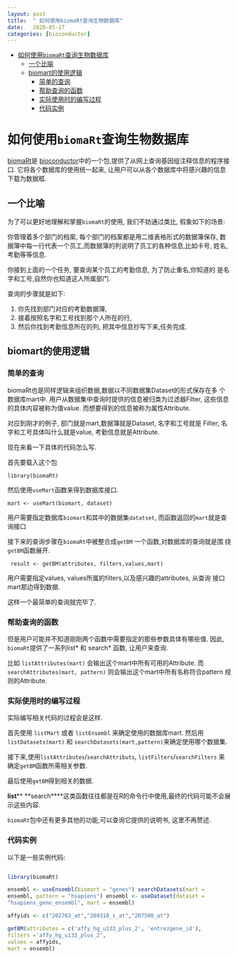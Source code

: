 ```yaml
---
layout: post
title:  " 如何使用biomaRt查询生物数据库"
date:   2020-05-17
categories: [bioconductor]
---
```


- [如何使用`biomaRt`查询生物数据库](#如何使用biomart查询生物数据库)
  - [一个比喻](#一个比喻)
  - [biomart的使用逻辑](#biomart的使用逻辑)
    - [简单的查询](#简单的查询)
    - [帮助查询的函数](#帮助查询的函数)
    - [实际使用时的编写过程](#实际使用时的编写过程)
    - [代码实例](#代码实例)


# 如何使用`biomaRt`查询生物数据库

[biomaRt](https://www.bioconductor.org/packages/release/bioc/html/biomaRt.html)是 [bioconductor](https://www.bioconductor.org/)中的一个包,提供了从网上查询基因组注释信息的程序接口. 
它将各个数据库的使用统一起来, 让用户可以从各个数据库中将感兴趣的信息下载为数据框.

## 一个比喻

为了可以更好地理解和掌握`biomaRt`的使用, 我们不妨通过类比, 假象如下的场景:

你管理着多个部门的档案, 每个部门的档案都是用二维表格形式的数据簿保存,
数据簿中每一行代表一个员工,而数据簿的列说明了员工的各种信息,比如卡号,
姓名,考勤等等信息.

你接到上面的一个任务, 要查询某个员工的考勤信息, 为了防止重名,你知道的
是名字和工号,自然你也知道这人所属部门.

查询的步骤就是如下:

1. 你先找到部门对应的考勤数据簿,
2. 接着按照名字和工号找到那个人所在的行,
3. 然后你找到考勤信息所在的列, 把其中信息抄写下来,任务完成.

## biomart的使用逻辑

### 简单的查询
biomaRt也是同样逻辑来组织数据,数据以不同数据集Dataset的形式保存在多
个数据库mart中. 用户从数据集中查询时提供的信息被归类为过滤器Filter,
这些信息的具体内容被称为值value. 而想要得到的信息被称为属性Attribute.

对应到刚才的例子, 部门就是mart,数据簿就是Dataset, 名字和工号就是
Filter, 名字和工号具体叫什么就是value, 考勤信息就是Attribute.

现在来看一下具体的代码怎么写.

首先要载入这个包

```library(biomaRt)```

然后使用`useMart`函数来得到数据库接口.

```mart <- useMart(biomart, dataset)```

用户需要指定数据库`biomart`和其中的数据集`datatset`, 而函数返回的`mart`就是查询接口

接下来的查询步骤在`biomaRt`中被整合成`getBM` 一个函数,对数据库的查询就是围
绕`getBM`函数展开.

``` result <- getBM(attributes, filters,values,mart)```

用户需要指定values, values所属的filters,以及感兴趣的attributes, 从查询
接口mart那边得到数据.

这样一个最简单的查询就完毕了.

### 帮助查询的函数

但是用户可能并不知道刚刚两个函数中需要指定的那些参数具体有哪些值. 因此,
`biomaRt`提供了一系列list* 和 search* 函数, 让用户来查询.

比如 `listAttributes(mart)` 会输出这个mart中所有可用的Attribute. 而
`searchAttributes(mart, pattern)` 则会输出这个mart中所有名称符合pattern
规则的Attribute.

### 实际使用时的编写过程

实际编写相关代码的过程会是这样.

首先使用 `listMart` 或者 `listEnsembl` 来确定使用的数据库mart. 然后用
`listDatasets(mart)` 和 `searchDatasets(mart,pattern)`来确定使用哪个数据集.

接下来,使用`listAttributes`/`searchAttributs`,  `listFilters`/`searchFilters` 来
确定`getBM`函数所需相关参数.

最后使用`getBM`得到相关的数据.

**list****  **search****这类函数往往都是在R的命令行中使用,最终的代码可能不会展
示这些内容.

`biomaRt`包中还有更多其他的功能,可以查询它提供的说明书, 这里不再赘述.

### 代码实例

以下是一些实例代码:

```R

library(biomaRt)

ensembl <- useEnsembl(biomart = "genes") searchDatasets(mart =
ensembl, pattern = "hsapiens") ensembl <- useDataset(dataset =
"hsapiens_gene_ensembl", mart = ensembl)

affyids <- c("202763_at","209310_s_at","207500_at") 

getBM(attributes = c('affy_hg_u133_plus_2', 'entrezgene_id'), 
filters ='affy_hg_u133_plus_2', 
values = affyids, 
mart = ensembl)

```

 